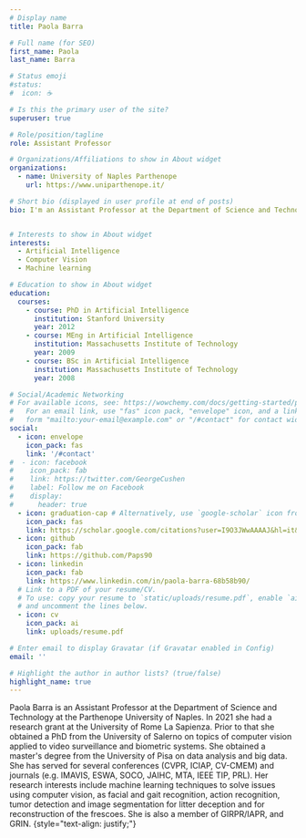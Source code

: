 ```yaml
---
# Display name
title: Paola Barra

# Full name (for SEO)
first_name: Paola
last_name: Barra

# Status emoji
#status:
#  icon: ☕️

# Is this the primary user of the site?
superuser: true

# Role/position/tagline
role: Assistant Professor 

# Organizations/Affiliations to show in About widget
organizations:
  - name: University of Naples Parthenope
    url: https://www.uniparthenope.it/

# Short bio (displayed in user profile at end of posts)
bio: I'm an Assistant Professor at the Department of Science and Technology at the Parthenope University of Naples. In 2021 I had a research grant at the University of Rome La Sapienza. I obtained my PhD from the University of Salerno on topics of computer vision applied to video surveillance and biometric systems. I obtained a master's degree from the University of Pisa on data analysis and big data. I have served for several conferences (CVPR, ICIAP, CV-CMEM) and journals (e.g. IMAVIS, ESWA, SOCO, JAIHC, MTA, IEEE TIP, PRL). My research interests include machine learning techniques to solve issues using computer vision, as facial and gait recognition, action recognition, tumor detection and image segmentation for litter deception and for reconstruction of the frescoes. I'm also a member of GIRPR/IAPR, and GRIN.


# Interests to show in About widget
interests:
  - Artificial Intelligence
  - Computer Vision
  - Machine learning

# Education to show in About widget
education:
  courses:
    - course: PhD in Artificial Intelligence
      institution: Stanford University
      year: 2012
    - course: MEng in Artificial Intelligence
      institution: Massachusetts Institute of Technology
      year: 2009
    - course: BSc in Artificial Intelligence
      institution: Massachusetts Institute of Technology
      year: 2008

# Social/Academic Networking
# For available icons, see: https://wowchemy.com/docs/getting-started/page-builder/#icons
#   For an email link, use "fas" icon pack, "envelope" icon, and a link in the
#   form "mailto:your-email@example.com" or "/#contact" for contact widget.
social:
  - icon: envelope
    icon_pack: fas
    link: '/#contact'
#  - icon: facebook
#    icon_pack: fab
#    link: https://twitter.com/GeorgeCushen
#    label: Follow me on Facebook
#    display:
#      header: true
  - icon: graduation-cap # Alternatively, use `google-scholar` icon from `ai` icon pack
    icon_pack: fas
    link: https://scholar.google.com/citations?user=I9O3JWwAAAAJ&hl=it&oi=ao
  - icon: github
    icon_pack: fab
    link: https://github.com/Paps90
  - icon: linkedin
    icon_pack: fab
    link: https://www.linkedin.com/in/paola-barra-68b58b90/
  # Link to a PDF of your resume/CV.
  # To use: copy your resume to `static/uploads/resume.pdf`, enable `ai` icons in `params.yaml`,
  # and uncomment the lines below.
  - icon: cv
    icon_pack: ai
    link: uploads/resume.pdf

# Enter email to display Gravatar (if Gravatar enabled in Config)
email: ''

# Highlight the author in author lists? (true/false)
highlight_name: true
---
```


Paola Barra is an Assistant Professor at the Department of Science and Technology at the Parthenope University of Naples. In 2021 she had a research grant at the University of Rome La Sapienza.
Prior to that she obtained a PhD from the University of Salerno on topics of computer vision applied to video surveillance and biometric systems. She obtained a master's degree from the University of Pisa on data analysis and big data. She has served for several conferences (CVPR, ICIAP, CV-CMEM) and journals (e.g. IMAVIS, ESWA, SOCO, JAIHC, MTA, IEEE TIP, PRL). Her research interests include machine learning techniques to solve issues using computer vision, as facial and gait recognition, action recognition, tumor detection and image segmentation for litter deception and for reconstruction of the frescoes. She is also a member of GIRPR/IAPR, and GRIN.
{style="text-align: justify;"}
